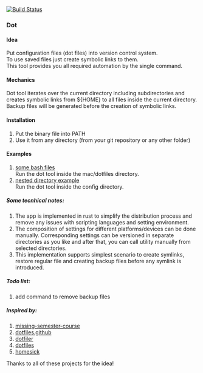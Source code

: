 [![Build Status](https://travis-ci.com/yantonov/dot.svg?branch=master)](https://travis-ci.com/yantonov/dot)

###  Dot

#### Idea
Put configuration files (dot files) into version control system.  
To use saved files just create symbolic links to them.  
This tool provides you all required automation by the single command.  

#### Mechanics
Dot tool iterates over the current directory including subdirectories and creates symbolic links from ${HOME} to all files inside the current directory.  
Backup files will be generated before the creation of symbolic links.  

#### Installation
1. Put the binary file into PATH
2. Use it from any directory (from your git repository or any other folder)

#### Examples
1. [some bash files](https://github.com/yantonov/sh)  
Run the dot tool inside the mac/dotfiles directory.
2. [nested directory example](https://github.com/yantonov/dotlein)  
Run the dot tool inside the config directory.

##### Some tecnhical notes: 
1. The app is implemented in rust to simplify the distribution process and remove any issues with scripting languages and setting environment.
2. The composition of settings for different platforms/devices can be done manually.
Corresponding settings can be versioned in separate directories as you like and after that, you can call utility manually from selected directories.
3. This implementation supports simplest scenario to create symlinks, restore regular file and creating backup files before any symlink is introduced.

##### Todo list:
1. add command to remove backup files

##### Inspired by:
1. [missing-semester-course](https://github.com/missing-semester/missing-semester/blob/master/_2019/dotfiles.md)
2. [dotfiles.github](https://dotfiles.github.io/)
3. [dotfiler](https://github.com/svetlyak40wt/dotfiler)
4. [dotfiles](https://github.com/holman/dotfiles)
5. [homesick](https://github.com/technicalpickles/homesick)

Thanks to all of these projects for the idea!
